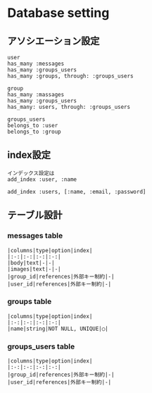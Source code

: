 
# Database setting



## アソシエーション設定

    user  
    has_many :messages  
    has_many :groups_users  
    has_many :groups, through: :groups_users  

    group  
    has_many :massages  
    has_many :groups_users  
    has_many: users, through: :groups_users  

    groups_users  
    belongs_to :user  
    belongs_to :group  



## index設定
    インデックス設定は  
    add_index :user, :name  

    add_index :users, [:name, :email, :password]  


## テーブル設計
### messages table
    |columns|type|option|index|
    |:-:|:-:|:-:|:-:|
    |body|text|-|-|
    |images|text|-|-|
    |group_id|references|外部キー制約|-|
    |user_id|references|外部キー制約|-|


### groups table
    |columns|type|option|index|
    |:-:|:-:|:-:|:-:|
    |name|string|NOT NULL, UNIQUE|◯|


### groups_users table
    |columns|type|option|index|
    |:-:|:-:|:-:|:-:|
    |group_id|references|外部キー制約|-|
    |user_id|references|外部キー制約|-|

